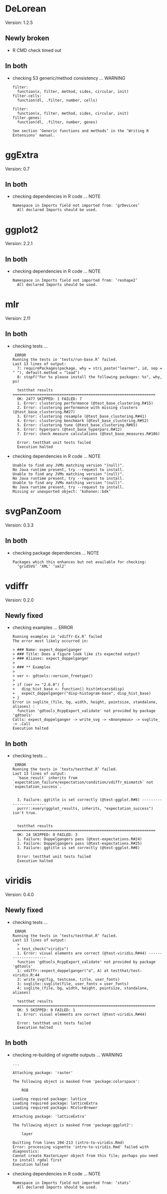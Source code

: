 # DeLorean

Version: 1.2.5

## Newly broken

*   R CMD check timed out
    

## In both

*   checking S3 generic/method consistency ... WARNING
    ```
    filter:
      function(x, filter, method, sides, circular, init)
    filter.cells:
      function(dl, .filter, number, cells)
    
    filter:
      function(x, filter, method, sides, circular, init)
    filter.genes:
      function(dl, .filter, number, genes)
    
    See section ‘Generic functions and methods’ in the ‘Writing R
    Extensions’ manual.
    ```

# ggExtra

Version: 0.7

## In both

*   checking dependencies in R code ... NOTE
    ```
    Namespace in Imports field not imported from: ‘grDevices’
      All declared Imports should be used.
    ```

# ggplot2

Version: 2.2.1

## In both

*   checking dependencies in R code ... NOTE
    ```
    Namespace in Imports field not imported from: ‘reshape2’
      All declared Imports should be used.
    ```

# mlr

Version: 2.11

## In both

*   checking tests ...
    ```
     ERROR
    Running the tests in ‘tests/run-base.R’ failed.
    Last 13 lines of output:
      7: requirePackages(package, why = stri_paste("learner", id, sep = " "), default.method = "load")
      8: stopf("For %s please install the following packages: %s", why, ps)
      
      testthat results ================================================================
      OK: 2477 SKIPPED: 1 FAILED: 7
      1. Error: clustering performance (@test_base_clustering.R#15) 
      2. Error: clustering performance with missing clusters (@test_base_clustering.R#27) 
      3. Error: clustering resample (@test_base_clustering.R#41) 
      4. Error: clustering benchmark (@test_base_clustering.R#52) 
      5. Error: clustering tune (@test_base_clustering.R#65) 
      6. Error: hyperpars (@test_base_hyperpars.R#12) 
      7. Error: check measure calculations (@test_base_measures.R#186) 
      
      Error: testthat unit tests failed
      Execution halted
    ```

*   checking dependencies in R code ... NOTE
    ```
    Unable to find any JVMs matching version "(null)".
    No Java runtime present, try --request to install.
    Unable to find any JVMs matching version "(null)".
    No Java runtime present, try --request to install.
    Unable to find any JVMs matching version "(null)".
    No Java runtime present, try --request to install.
    Missing or unexported object: ‘kohonen::bdk’
    ```

# svgPanZoom

Version: 0.3.3

## In both

*   checking package dependencies ... NOTE
    ```
    Packages which this enhances but not available for checking:
      ‘gridSVG’ ‘XML’ ‘xml2’
    ```

# vdiffr

Version: 0.2.0

## Newly fixed

*   checking examples ... ERROR
    ```
    Running examples in ‘vdiffr-Ex.R’ failed
    The error most likely occurred in:
    
    > ### Name: expect_doppelganger
    > ### Title: Does a figure look like its expected output?
    > ### Aliases: expect_doppelganger
    > 
    > ### ** Examples
    > 
    > ver <- gdtools::version_freetype()
    > 
    > if (ver >= "2.6.0") {
    +   disp_hist_base <- function() hist(mtcars$disp)
    +   expect_doppelganger("disp-histogram-base", disp_hist_base)
    + }
    Error in svglite_(file, bg, width, height, pointsize, standalone, aliases) : 
      function 'gdtools_RcppExport_validate' not provided by package 'gdtools'
    Calls: expect_doppelganger -> write_svg -> <Anonymous> -> svglite_ -> .Call
    Execution halted
    ```

## In both

*   checking tests ...
    ```
     ERROR
    Running the tests in ‘tests/testthat.R’ failed.
    Last 13 lines of output:
      `base_result` inherits from `expectation_failure/expectation/condition/vdiffr_mismatch` not `expectation_success`.
      
      
      3. Failure: ggtitle is set correctly (@test-ggplot.R#8) ------------------------
      purrr::every(ggplot_results, inherits, "expectation_success") isn't true.
      
      
      testthat results ================================================================
      OK: 24 SKIPPED: 0 FAILED: 3
      1. Failure: Doppelgangers pass (@test-expectations.R#24) 
      2. Failure: Doppelgangers pass (@test-expectations.R#25) 
      3. Failure: ggtitle is set correctly (@test-ggplot.R#8) 
      
      Error: testthat unit tests failed
      Execution halted
    ```

# viridis

Version: 0.4.0

## Newly fixed

*   checking tests ...
    ```
     ERROR
    Running the tests in ‘tests/testthat.R’ failed.
    Last 13 lines of output:
      > 
      > test_check("viridis")
      1. Error: visual elements are correct (@test-viridis.R#44) ---------------------
      function 'gdtools_RcppExport_validate' not provided by package 'gdtools'
      1: vdiffr::expect_doppelganger("a", A) at testthat/test-viridis.R:44
      2: write_svg(fig, testcase, title, user_fonts)
      3: svglite::svglite(file, user_fonts = user_fonts)
      4: svglite_(file, bg, width, height, pointsize, standalone, aliases)
      
      testthat results ================================================================
      OK: 5 SKIPPED: 0 FAILED: 1
      1. Error: visual elements are correct (@test-viridis.R#44) 
      
      Error: testthat unit tests failed
      Execution halted
    ```

## In both

*   checking re-building of vignette outputs ... WARNING
    ```
    ...
    
    Attaching package: 'raster'
    
    The following object is masked from 'package:colorspace':
    
        RGB
    
    Loading required package: lattice
    Loading required package: latticeExtra
    Loading required package: RColorBrewer
    
    Attaching package: 'latticeExtra'
    
    The following object is masked from 'package:ggplot2':
    
        layer
    
    Quitting from lines 204-213 (intro-to-viridis.Rmd) 
    Error: processing vignette 'intro-to-viridis.Rmd' failed with diagnostics:
    Cannot create RasterLayer object from this file; perhaps you need to install rgdal first
    Execution halted
    ```

*   checking dependencies in R code ... NOTE
    ```
    Namespace in Imports field not imported from: ‘stats’
      All declared Imports should be used.
    ```

